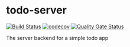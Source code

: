 # todo-server

[![Build Status](https://travis-ci.org/MonsieurBon/todo-server.svg?branch=master)](https://travis-ci.org/MonsieurBon/todo-server) [![codecov](https://codecov.io/gh/MonsieurBon/todo-server/branch/master/graph/badge.svg)](https://codecov.io/gh/MonsieurBon/todo-server) [![Quality Gate Status](https://sonarcloud.io/api/project_badges/measure?project=MonsieurBon_todo-server&metric=alert_status)](https://sonarcloud.io/dashboard?id=MonsieurBon_todo-server)

The server backend for a simple todo app
